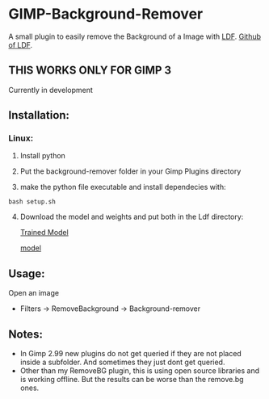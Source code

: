 # GIMP-Background-Remover
A small plugin to easily remove the Background of a Image with [LDF](https://arxiv.org/pdf/2008.11048.pdf).  [Github of LDF](https://github.com/weijun88/LDF). 

## THIS WORKS ONLY FOR GIMP 3
Currently in development

## Installation:

### Linux: 
1. Install python

2. Put the background-remover folder in your Gimp Plugins directory

3. make the python file executable and install dependecies with: 

```
bash setup.sh
```

4. Download the model and weights and put both in the Ldf directory:

    [Trained Model](https://drive.google.com/file/d/1qGQ6wSWTFqt8oy_YT3_aj-_pdlf5vKWL/view?usp=sharing)

    [model](https://download.pytorch.org/models/resnet50-19c8e357.pth)
 

## Usage:
Open an image
- Filters -> RemoveBackground -> Background-remover

## Notes:
- In Gimp 2.99 new plugins do not get queried if they are not placed inside a subfolder. And sometimes they just dont get queried.
- Other than my RemoveBG plugin, this is using open source libraries and is working offline. But the results can be worse than the remove.bg ones.